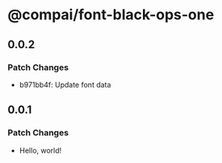# @compai/font-black-ops-one

## 0.0.2

### Patch Changes

- b971bb4f: Update font data

## 0.0.1

### Patch Changes

- Hello, world!
